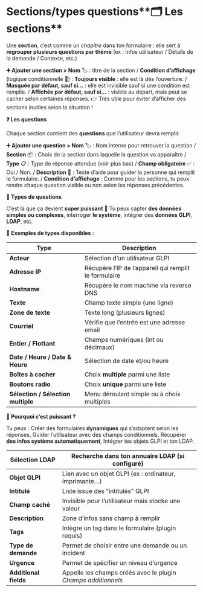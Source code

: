 # Sections/types questions**🗂️ Les sections**

Une **section**, c’est comme un *chapitre* dans ton formulaire : elle sert à **regrouper plusieurs questions par thème** (ex : Infos utilisateur / Détails de la demande / Contexte, etc.)

**➕ Ajouter une section > Nom** 🏷️ : titre de la section / **Condition d’affichage** (logique conditionnelle 🔁) : **Toujours visible** : elle est là dès l’ouverture. / **Masquée par défaut, sauf si…** : elle est invisible sauf si une condition est remplie. / **Affichée par défaut, sauf si…** : visible au départ, mais peut se cacher selon certaines réponses. 👉 Très utile pour éviter d’afficher des sections inutiles selon la situation !



**❓ Les questions**

Chaque section contient des **questions** que l’utilisateur devra remplir.

**➕ Ajouter une question > Nom** 🏷️ : Nom interne pour retrouver la question / **Section** 📦 : Choix de la section dans laquelle la question va apparaître / **Type** 📋 : Type de réponse attendue (voir plus bas) / **Champ obligatoire** ✅ : Oui / Non. / **Description** 📝 : Texte d’aide pour guider la personne qui remplit le formulaire. / **Condition d’affichage** : Comme pour les sections, tu peux rendre chaque question visible ou non selon les réponses précédentes.



**🔀 Types de questions**

C’est là que ça devient **super puissant** 💪 Tu peux capter **des données simples ou complexes**, interroger **le système**, intégrer des **données GLPI**, **LDAP**, etc.

**🔎 Exemples de types disponibles :**

| **Type** | **Description** |
|----|----|
| **Acteur** | Sélection d’un utilisateur GLPI |
| **Adresse IP** | Récupère l’IP de l’appareil qui remplit le formulaire |
| **Hostname** | Récupère le nom machine via reverse DNS |
| **Texte** | Champ texte simple (une ligne) |
| **Zone de texte** | Texte long (plusieurs lignes) |
| **Courriel** | Vérifie que l’entrée est une adresse email |
| **Entier / Flottant** | Champs numériques (int ou décimaux) |
| **Date / Heure / Date & Heure** | Sélection de date et/ou heure |
| **Boîtes à cocher** | Choix **multiple** parmi une liste |
| **Boutons radio** | Choix **unique** parmi une liste |
| **Sélection / Sélection multiple** | Menu déroulant simple ou à choix multiples |



**🎯 Pourquoi c’est puissant ?**

Tu peux : Créer des formulaires **dynamiques** qui s’adaptent selon les réponses, Guider l’utilisateur avec des champs conditionnels, Récupérer **des infos système automatiquement**, Intégrer tes objets GLPI et ton LDAP.

| **Sélection LDAP** | Recherche dans ton annuaire LDAP (si configuré) |
|----|----|
| **Objet GLPI** | Lien avec un objet GLPI (ex : ordinateur, imprimante…) |
| **Intitulé** | Liste issue des "intitulés" GLPI |
| **Champ caché** | Invisible pour l’utilisateur mais stocke une valeur |
| **Description** | Zone d’infos sans champ à remplir |
| **Tags** | Intègre un tag dans le formulaire (plugin requis) |
| **Type de demande** | Permet de choisir entre une demande ou un incident |
| **Urgence** | Permet de spécifier un niveau d’urgence |
| **Additional fields** | Appelle les champs créés avec le plugin *Champs additionnels* |
